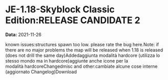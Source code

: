 # JE-1.18-Skyblock Classic Edition:RELEASE CANDIDATE 2

**Data:** 2021-11-26

known issues:structures spawn too low. please rate the bug here.Note: if there are no major problems the map will be released when 1.18 is released (does not drill the same day)Addedaggiunta modalità hardcore (utilizza lo stesso mondo ma in hardcore)aggiunte anche icone per la modalità hardcoreChangedmisc and other:cambiate alcune cose interne (aggiornato Changelog)Download
